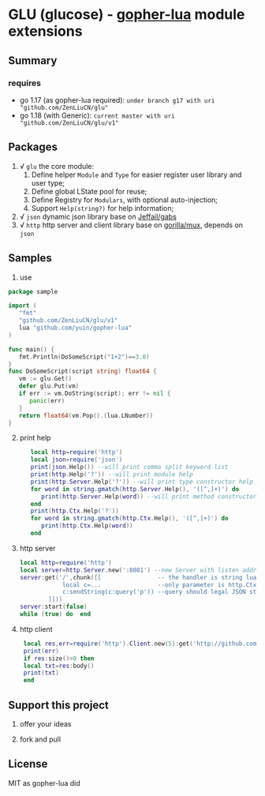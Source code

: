 # GLU (glucose) - [gopher-lua](https://github.com/yuin/gopher-lua) module extensions
## Summary
### requires
 + go 1.17 (as gopher-lua required): `under branch g17 with uri "github.com/ZenLiuCN/glu"`
 + go 1.18 (with Generic): `current master with uri "github.com/ZenLiuCN/glu/v1"`

## Packages

1. √ `glu` the core module:
   1. Define helper `Module` and `Type` for easier register user library and user type;
   2. Define global LState pool for reuse;
   3. Define Registry for `Modulars`, with optional auto-injection;
   4. Support `Help(string?)` for help information;
2. √ `json` dynamic json library base on [Jeffail/gabs](https://github.com/Jeffail/gabs/v2)
3. √ `http` http server and client library base on [gorilla/mux](https://github.com/gorilla/mux), depends on `json`

## Samples
1. use

```go
package sample

import (
   "fmt"
   "github.com/ZenLiuCN/glu/v1"
   lua "github.com/yuin/gopher-lua"
)

func main() {
   fmt.Println(DoSomeScript("1+2")==3.0)
}
func DoSomeScript(script string) float64 {
   vm := glu.Get()
   defer glu.Put(vm)
   if err := vm.DoString(script); err != nil {
      panic(err)
   }
   return float64(vm.Pop().(lua.LNumber))
}
```
2. print help
   ```lua
      local http=require('http')
      local json=require('json')
      print(json.Help()) --will print comma split keyword list
      print(http.Help('?')) --will print module help
      print(http.Server.Help('?')) --will print type constructor help
      for word in string.gmatch(http.Server.Help(), '([^,]+)') do
         print(http.Server.Help(word)) --will print method constructor help
      end
      print(http.Ctx.Help('?'))
      for word in string.gmatch(http.Ctx.Help(), '([^,]+)') do
         print(http.Ctx.Help(word))
      end
   ```
3. http server
   ```lua
   local http=require('http')
   local server=http.Server.new(':8081') --new Server with listen address
   server:get('/',chunk([[                -- the handler is string lua script
               local c=...                --only parameter is http.Ctx
               c:sendString(c:query('p')) --query should legal JSON string
           ]]))
   server:start(false)
   while (true) do	end
   ```
4. http client
   ```lua
    local res,err=require('http').Client.new(5):get('http://github.com')
    print(err)
    if res:size()>0 then
    local txt=res:body()  
    print(txt)
    end 
   ```

## Support this project

1. offer your ideas

2. fork and pull

## License

MIT as gopher-lua did
